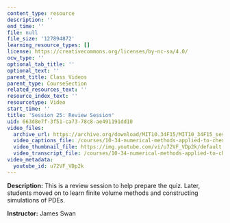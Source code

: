 ```yaml
---
content_type: resource
description: ''
end_time: ''
file: null
file_size: '127894872'
learning_resource_types: []
license: https://creativecommons.org/licenses/by-nc-sa/4.0/
ocw_type: ''
optional_tab_title: ''
optional_text: ''
parent_title: Class Videos
parent_type: CourseSection
related_resources_text: ''
resource_index_text: ''
resourcetype: Video
start_time: ''
title: 'Session 25: Review Session'
uid: 663d8e7f-3f51-ca73-78c8-ae491191dd10
video_files:
  archive_url: https://archive.org/download/MIT10.34F15/MIT10_34F15_ses25_300k.mp4
  video_captions_file: /courses/10-34-numerical-methods-applied-to-chemical-engineering-fall-2015/04b4fad1778c5b3487c39b175465bcf9_u72VF_VDp2k.vtt
  video_thumbnail_file: https://img.youtube.com/vi/u72VF_VDp2k/default.jpg
  video_transcript_file: /courses/10-34-numerical-methods-applied-to-chemical-engineering-fall-2015/002f527b28ed600f79fff62fcdbc29b1_u72VF_VDp2k.pdf
video_metadata:
  youtube_id: u72VF_VDp2k
---
```


**Description:** This is a review session to help prepare the quiz. Later, students moved on to learn finite volume methods and constructing simulations of PDEs.

**Instructor:** James Swan

